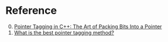 # Reference

0. [Pointer Tagging in C++: The Art of Packing Bits Into a Pointer](https://vectrx.substack.com/p/pointer-tagging-in-c-the-art-of-packing)
0. [What is the best pointer tagging method?](https://coredumped.dev/2024/09/09/what-is-the-best-pointer-tagging-method/)

